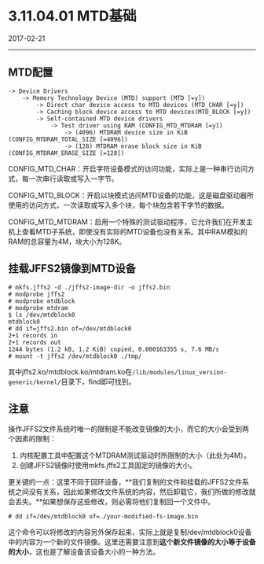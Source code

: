 # 3.11.04.01 MTD基础

2017-02-21

------------

## MTD配置

    -> Device Drivers
        -> Memory Technology Device (MTD) support (MTD [=y])
            -> Direct char device access to MTD devices (MTD_CHAR [=y])
            -> Caching block device access to MTD devices(MTD_BLOCK [=y])
            -> Self-contained MTD device drivers
                -> Test driver using RAM (CONFIG_MTD_MTDRAM [=y])
                    -> (4096) MTDRAM device size in KiB (CONFIG_MTDRAM_TOTAL_SIZE [=4096])
                    -> (128) MTDRAM erase block size in KiB (CONFIG_MTDRAM_ERASE_SIZE [=128])

CONFIG_MTD_CHAR：开启字符设备模式的访问功能，实际上是一种串行访问方式，每一次串行读取或写入一字节。

CONFIG_MTD_BLOCK：开启以块模式访问MTD设备的功能，这是磁盘驱动器所使用的访问方式，一次读取或写入多个块，每个块包含若干字节的数据。

CONFIG_MTD_MTDRAM：启用一个特殊的测试驱动程序，它允许我们在开发主机上查看MTD子系统，即使没有实际的MTD设备也没有关系。其中RAM模拟的RAM的总容量为4M，块大小为128K。

## 挂载JFFS2镜像到MTD设备

    # mkfs.jffs2 -d ./jffs2-image-dir -o jffs2.bin
    # modprobe jffs2
    # modprobe mtdblock
    # modprobe mtdram
    $ ls /dev/mtdblock0
    mtdblock0
    # dd if=jffs2.bin of=/dev/mtdblock0
    2+1 records in
    2+1 records out
    1244 bytes (1.2 kB, 1.2 KiB) copied, 0.000163355 s, 7.6 MB/s
    # mount -t jffs2 /dev/mtdblock0 ./tmp/ 

其中jffs2.ko/mtdblock.ko/mtdram.ko在`/lib/modules/linux_version-generic/kernel/`目录下，find即可找到。

## 注意

操作JFFS2文件系统时唯一的限制是不能改变镜像的大小，而它的大小会受到两个因素的限制：

1. 内核配置工具中配置这个MTDRAM测试驱动时所限制的大小（此处为4M）。
2. 创建JFFS2镜像时使用mkfs.jffs2工具固定的镜像的大小。

更关键的一点：这里不同于回环设备，**我们复制的文件和挂载的JFFS2文件系统之间没有关系，因此如果修改文件系统的内容，然后卸载它，我们所做的修改就会丢失。**如果想保存这些修改，则必需将他们复制回一个文件中。

    # dd if=/dev/mtdblock0 of=./your-modified-fs-image.bin

这个命令可以将修改的内容另外保存起来，实际上就是复制/dev/mtdblock0设备中的内容为一个新的文件镜像。这里还需要注意到**这个新文件镜像的大小等于设备的大小**，这也是了解设备该设备大小的一种方法。

